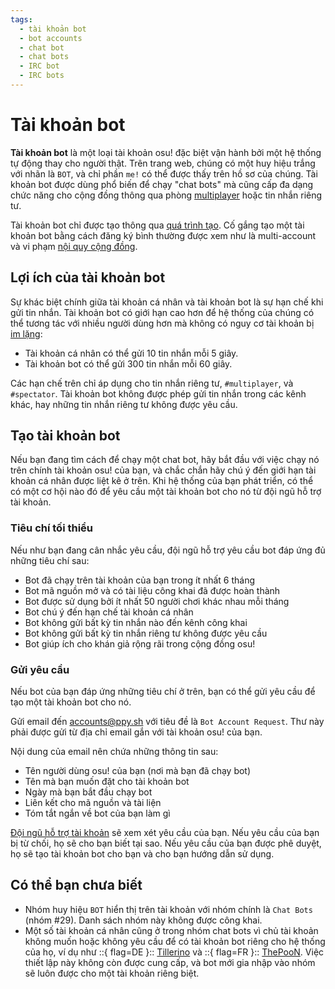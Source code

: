 ```yaml
---
tags:
  - tài khoản bot
  - bot accounts
  - chat bot
  - chat bots
  - IRC bot
  - IRC bots
---
```


# Tài khoản bot

**Tài khoản bot** là một loại tài khoản osu! đặc biệt vận hành bởi một hệ thống tự động thay cho người thật. Trên trang web, chúng có một huy hiệu trắng với nhãn là `BOT`, và chỉ phần `me!` có thể được thấy trên hồ sơ của chúng. Tài khoản bot được dùng phổ biến để chạy "chat bots" mà cũng cấp đa dạng chức năng cho cộng đồng thông qua phòng [multiplayer](/wiki/Client/Interface/Multiplayer) hoặc tin nhắn riêng tư.

Tài khoản bot chỉ được tạo thông qua [quá trình tạo](#tạo-tài-khoản-bot). Cố gắng tạo một tài khoản bot bằng cách đăng ký bình thường được xem như là multi-account và vi phạm [nội quy cộng đồng](/wiki/Rules#nội-quy-cộng-đồng).

## Lợi ích của tài khoản bot

Sự khác biệt chính giữa tài khoản cá nhân và tài khoản bot là sự hạn chế khi gửi tin nhắn. Tài khoản bot có giới hạn cao hơn để hệ thống của chúng có thể tương tác với nhiều người dùng hơn mà không có nguy cơ tài khoản bị [im lặng](/wiki/Silence):

- Tài khoản cá nhân có thể gửi 10 tin nhắn mỗi 5 giây.
- Tài khoản bot có thể gửi 300 tin nhắn mỗi 60 giây.

Các hạn chế trên chỉ áp dụng cho tin nhắn riêng tư, `#multiplayer`, và `#spectator`. Tài khoản bot không được phép gửi tin nhắn trong các kênh khác, hay những tin nhắn riêng tư không được yêu cầu.

## Tạo tài khoản bot

Nếu bạn đang tìm cách để chạy một chat bot, hãy bắt đầu với việc chạy nó trên chính tài khoản osu! của bạn, và chắc chắn hãy chú ý đến giới hạn tài khoản cá nhân được liệt kê ở trên. Khi hệ thống của bạn phát triển, có thể có một cơ hội nào đó để yêu cầu một tài khoản bot cho nó từ đội ngũ hỗ trợ tài khoản.

### Tiêu chí tối thiểu

Nếu như bạn đang cân nhắc yêu cầu, đội ngũ hỗ trợ yêu cầu bot đáp ứng đủ những tiêu chí sau:

- Bot đã chạy trên tài khoản của bạn trong ít nhất 6 tháng
- Bot mã nguồn mở và có tài liệu công khai đã được hoàn thành
- Bot được sử dụng bởi ít nhất 50 người chơi khác nhau mỗi tháng
- Bot chú ý đến hạn chế tài khoản cá nhân
- Bot không gửi bất kỳ tin nhắn nào đến kênh công khai
- Bot không gửi bất kỳ tin nhắn riêng tư không được yêu cầu
- Bot giúp ích cho khán giả rộng rãi trong cộng đồng osu! 

### Gửi yêu cầu

Nếu bot của bạn đáp ứng những tiêu chí ở trên, bạn có thể gửi yêu cầu để tạo một tài khoản bot cho nó.

Gửi email đến [accounts@ppy.sh](mailto:accounts@ppy.sh) với tiêu đề là `Bot Account Request`. Thư này phải được gửi từ địa chỉ email gắn với tài khoản osu! của bạn.

Nội dung của email nên chứa những thông tin sau:

- Tên người dùng osu! của bạn (nơi mà bạn đã chạy bot)
- Tên mà bạn muốn đặt cho tài khoản bot
- Ngày mà bạn bắt đầu chạy bot
- Liên kết cho mã nguồn và tài liện
- Tóm tắt ngắn về bot của bạn làm gì

[Đội ngũ hỗ trợ tài khoản](/wiki/People/The_Team/Account_support_team) sẽ xem xét yêu cầu của bạn. Nếu yêu cầu của bạn bị từ chối, họ sẽ cho bạn biết tại sao. Nếu yêu cầu của bạn được phê duyệt, họ sẽ tạo tài khoản bot cho bạn và cho bạn hướng dẫn sử dụng.

## Có thể bạn chưa biết

- Nhóm huy hiệu `BOT` hiển thị trên tài khoản với nhóm chính là `Chat Bots` (nhóm #29). Danh sách nhóm này không được công khai.
- Một số tài khoản cá nhân cũng ở trong nhóm chat bots vì chủ tài khoản không muốn hoặc không yêu cầu để có tài khoản bot riêng cho hệ thống của họ, ví dụ như ::{ flag=DE }:: [Tillerino](https://osu.ppy.sh/users/2070907) và ::{ flag=FR }:: [ThePooN](https://osu.ppy.sh/users/718454). Việc thiết lập này không còn được cung cấp, và bot mới gia nhập vào nhóm sẽ luôn được cho một tài khoản riêng biệt.
